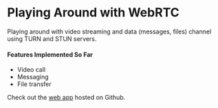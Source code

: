 # Playing Around with WebRTC

Playing around with video streaming and data (messages, files) channel using TURN and STUN servers.

#### Features Implemented So Far
* Video call
* Messaging
* File transfer

Check out the <a href="https://tareqnewazshahriar.github.io/playing-around-with-webrtc/public" target="_blank">web app</a> hosted on Github.
